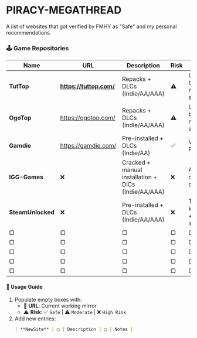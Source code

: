 # PIRACY-MEGATHREAD
A list of websites that got verified by FMHY as "Safe" and my personal recommendations.

### 🕹️ Game Repositories

| Name               | URL  | Description                          | Risk  | Notes                                   |
|--------------------|------|--------------------------------------|-------|-----------------------------------------|
| **TutTop**         |  **https://tuttop.com/**   | Repacks + DLCs (Indie/AA/AAA)          | ⚠️ | Unverified but moderately safe   |
| **OgoTop**         | https://ogotop.com/    | Repacks + DLCs (Indie/AA/AAA)         | ⚠️ | Unverified but moderately safe             |
| **Gamdie**         | https://gamdie.com/    | Pre-installed + DLCs (Indie/AA)          | ✅ | Verified by FMHY           |
| **IGG-Games**      | ❌    | Cracked + manual installation + DlCs (Indie/AA/AAA)      | ❌ | Adwares + doxxing others          |
| **SteamUnlocked**     | ❌    |  Pre-installed + DLCs (Indie/AA/AAA)                 |  ❌    | Trojans; keyloggers + fake installers         |
| ▢             | ▢         | ▢                            | ▢     | ▢                     |
| ▢             | ▢         | ▢                            | ▢     | ▢                     |
| ▢             | ▢         | ▢                            | ▢     | ▢                     |
| ▢             | ▢         | ▢                            | ▢     | ▢                     |
| ▢             | ▢         | ▢                            | ▢     | ▢                     |

#### 📝 **Usage Guide**  
1. Populate empty boxes with:  
   - 🔗 **URL**: Current working mirror  
   - ⚠️ **Risk**: ✅ `Safe` | ⚠️ `Moderate` | ❌ `High Risk`  
2. Add new entries:  
   ```markdown
   | **NewSite** | ▢ | Description | ▢ | Notes |
